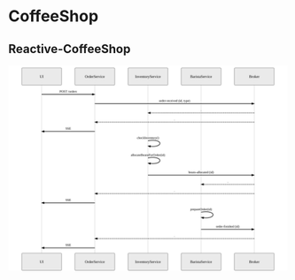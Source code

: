# CoffeeShop

## Reactive-CoffeeShop
![asd](https://github.com/HasseNasse/CoffeeShop/blob/master/etc/reactive-coffeeshop-1.2.svg)
